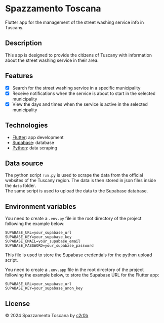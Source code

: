 # Spazzamento Toscana
Flutter app for the management of the street washing service info in Tuscany.

## Description
This app is designed to provide the citizens of Tuscany with information about the street washing service in their area. 

## Features
- [x] Search for the street washing service in a specific municipality
- [x] Receive notifications when the service is about to start in the selected municipality
- [x] View the days and times when the service is active in the selected municipality

## Technologies
- [Flutter](https://flutter.dev/): app development
- [Supabase](https://supabase.io/): database
- [Python](https://www.python.org/): data scraping

## Data source
The python script `run.py` is used to scrape the data from the official websites of the Tuscany region. The data is then stored in json files inside the `data` folder.  
The same script is used to upload the data to the Supabase database.

## Environment variables
You need to create a `.env.py` file in the root directory of the project following the example below:
```env
SUPABASE_URL=your_supabase_url
SUPABASE_KEY=your_supabase_key
SUPABASE_EMAIL=your_supabase_email
SUPABASE_PASSWORD=your_supabase_password
```
This file is used to store the Supabase credentials for the python upload script.  

You need to create a `.env.app` file in the root directory of the project following the example below, to store the Supabase URL for the Flutter app:
```env
SUPABASE_URL=your_supabase_url
SUPABASE_KEY=your_supabase_anon_key
```

## License
© 2024 Spazzamento Toscana by [c2r0b](https://github.com/c2r0b)